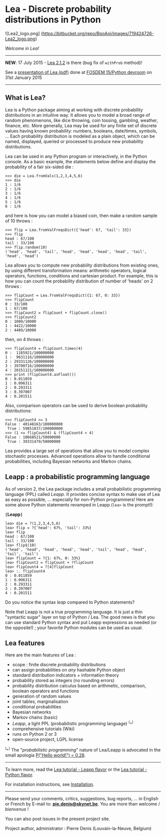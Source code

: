 # Lea - Discrete probability distributions in Python #

![Lea2_logo.png] (https://bitbucket.org/repo/BpoAoj/images/719424726-Lea2_logo.png)

_Welcome in Lea!_

---

**NEW**: 17 July 2015 - [Lea 2.1.2](https://pypi.python.org/pypi/lea) is there (bug fix of `withProb` method)!

See a [presentation of Lea (pdf)](http://lea.googlecode.com/hg/images/Lea_FOSDEM15.pdf) done at  [FOSDEM 15/Python devroom](https://fosdem.org/2015/schedule/track/python/) on 31st January 2015

---

## What is Lea?

Lea is a Python package aiming at working with discrete probability distributions in an intuitive way. It allows you to model a broad range of random phenomenons, like dice throwing, coin tossing, gambling, weather, finance, etc. More generally, Lea may be used for any finite set of discrete values having known probability: numbers, booleans, date/times, symbols, … Each probability distribution is modeled as a plain object, which can be named, displayed, queried or processed to produce new probability distributions.

Lea can be used in any Python program or interactively, in the Python console. As a basic example, the statements below define and display the probability of a fair six-sided die :

```
>>> die = Lea.fromVals(1,2,3,4,5,6)
>>> die
1 : 1/6
2 : 1/6
3 : 1/6
4 : 1/6
5 : 1/6
6 : 1/6
```

and here is how you can model a biased coin, then make a random sample of 10 throws :

```
>>> flip = Lea.fromValFreqsDict({'head': 67, 'tail': 33})
>>> flip 
head : 67/100
tail : 33/100
>>> flip.random(10)
('head', 'head', 'tail', 'head', 'head', 'head', 'head', 'tail', 'head', 'head')
```

Lea allows you to compute new probability distributions from existing ones, by using different transformation means: arithmetic operators, logical operators, functions, conditions and cartesian product. For example, this is how you can count the probability distribution of number of 'heads' on 2 throws :

```
>>> flipCount = Lea.fromValFreqsDict({1: 67, 0: 33})
>>> flipCount
0 : 33/100
1 : 67/100
>>> flipCount2 = flipCount + flipCount.clone()
>>> flipCount2
0 : 1089/10000
1 : 4422/10000
2 : 4489/10000
```
then, on 4 throws :
```
>>> flipCount4 = flipCount.times(4)
0 :  1185921/100000000
1 :  9631116/100000000
2 : 29331126/100000000
3 : 39700716/100000000
4 : 20151121/100000000
>>> print (flipCount4.asFloat())
0 : 0.011859
1 : 0.096311
2 : 0.293311
3 : 0.397007
4 : 0.201511
```

Also, comparison operators can be used to derive boolean probability distributions:

```
>>> flipCount4 >= 3
False : 40148163/100000000
 True : 59851837/100000000
>>> (1 <= flipCount4) & (flipCount4 < 4)
False : 10668521/50000000
 True : 39331479/50000000
```

Lea provides a large set of operations that allow you to model complex stochastic processes. Advanced operations allow to handle conditional probabilities, including Bayesian networks and Markov chains.

## Leapp : a probabilistic programming language

As of version 2, the Lea package includes a small probabilistic programming language (PPL) called _Leapp_. It provides concise syntax to make use of Lea as easy as possible, … especially for non-Python programmers! Here are some above Python statements revamped in Leapp (`lea>` is the prompt!):

**`[`Leapp`]`**
```
lea> die = ?(1,2,3,4,5,6)
lea> flip = ?{'head': 67%, 'tail': 33%}
lea> flip 
head : 67/100
tail : 33/100
lea> flip$(10)
('head', 'head', 'head', 'head', 'head', 'tail', 'head', 'head', 'tail', 'tail')
lea> flipCount = ?{1: 67%, 0: 33%}
lea> flipCount2 = flipCount + ?flipCount
lea> flipCount4 = ?[4]flipCount
lea> :. flipCount4 
0 : 0.011859
1 : 0.096311
2 : 0.293311
3 : 0.397007
4 : 0.201511
```

Do you notice the syntax _leap_ compared to Python statements?

Note that Leapp is not a true programming language. It is just a thin "syntactic sugar" layer on top of Python / Lea. The good news is that you can use standard Python syntax and put Leapp expressions as needed (or the opposite!) ; your favorite Python modules can be used as usual.

## Lea features

Here are the main features of Lea :

  * scope : finite discrete probability distributions
  * can assign probabilities on _any_ hashable Python object
  * standard distribution indicators + information theory
  * probability stored as integers (no rounding errors)
  * probability distribution calculus based on arithmetic, comparison, boolean operators and functions
  * generation of random values
  * joint tables, marginalisation
  * conditional probabilities
  * Bayesian networks
  * Markov chains (basic)
  * _Leapp_, a light PPL (probabilistic programming language) <sup>(</sup>`*`<sup>)</sup>
  * comprehensive tutorials (Wiki)
  * runs on Python 2 or 3
  * open-source project, LGPL license

<sup>(</sup>`*`<sup>)</sup> The "_probabilistic programming_" nature of Lea/Leapp is advocated in the small apologia  [P("Hello world!") = 0.28](https://bitbucket.org/piedenis/lea/wiki/LeappPPLHelloWorld).

---


To learn more, read the [Lea tutorial - Leapp flavor](https://bitbucket.org/piedenis/lea/wiki/LeappTutorial0) or the [Lea tutorial - Python flavor](https://bitbucket.org/piedenis/lea/wiki/LeaPyTutorial0).

For installation instructions, see [Installation](Installation).


---


Please send your comments, critics, suggestions, bug reports, … in English or French by E-mail to: **pie.denis@skynet.be**. You are more than welcome / _bienvenus_ !

You can also post issues in the present project site.

Project author, administrator : Pierre Denis (Louvain-la-Neuve, Belgium)